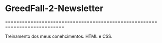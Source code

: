 # GreedFall-2-Newsletter
===========================================================================

Treinamento dos meus conehcimentos.
HTML e CSS.
